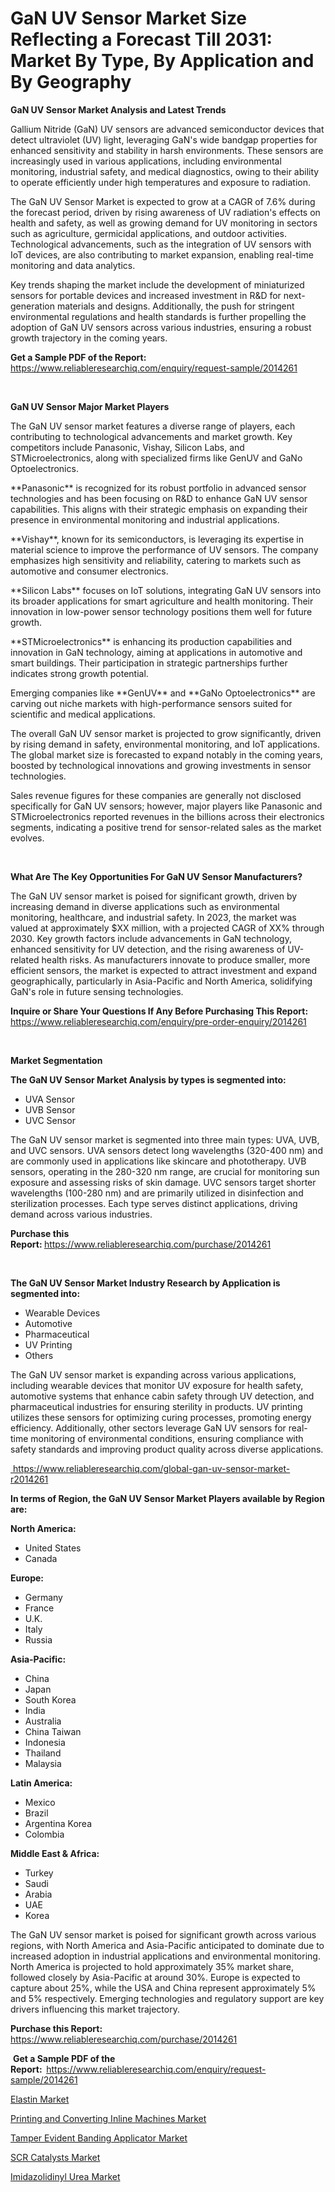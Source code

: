 <p><h1>GaN UV Sensor Market Size Reflecting a Forecast Till 2031: Market By Type, By Application and By Geography</h1></p><p><strong>GaN UV Sensor Market Analysis and Latest Trends</strong></p>
<p><p>Gallium Nitride (GaN) UV sensors are advanced semiconductor devices that detect ultraviolet (UV) light, leveraging GaN's wide bandgap properties for enhanced sensitivity and stability in harsh environments. These sensors are increasingly used in various applications, including environmental monitoring, industrial safety, and medical diagnostics, owing to their ability to operate efficiently under high temperatures and exposure to radiation.</p><p>The GaN UV Sensor Market is expected to grow at a CAGR of 7.6% during the forecast period, driven by rising awareness of UV radiation's effects on health and safety, as well as growing demand for UV monitoring in sectors such as agriculture, germicidal applications, and outdoor activities. Technological advancements, such as the integration of UV sensors with IoT devices, are also contributing to market expansion, enabling real-time monitoring and data analytics.</p><p>Key trends shaping the market include the development of miniaturized sensors for portable devices and increased investment in R&D for next-generation materials and designs. Additionally, the push for stringent environmental regulations and health standards is further propelling the adoption of GaN UV sensors across various industries, ensuring a robust growth trajectory in the coming years.</p></p>
<p><strong>Get a Sample PDF of the Report:&nbsp;</strong> <a href="https://www.reliableresearchiq.com/enquiry/request-sample/2014261?utm_campaign=104&utm_medium=2&utm_source=Github&utm_content=ia&utm_term=30102024&utm_id=gan-uv-sensor">https://www.reliableresearchiq.com/enquiry/request-sample/2014261</a></p>
<p>&nbsp;</p>
<p><strong>GaN UV Sensor Major Market Players</strong></p>
<p><p>The GaN UV sensor market features a diverse range of players, each contributing to technological advancements and market growth. Key competitors include Panasonic, Vishay, Silicon Labs, and STMicroelectronics, along with specialized firms like GenUV and GaNo Optoelectronics.</p><p>**Panasonic** is recognized for its robust portfolio in advanced sensor technologies and has been focusing on R&D to enhance GaN UV sensor capabilities. This aligns with their strategic emphasis on expanding their presence in environmental monitoring and industrial applications.</p><p>**Vishay**, known for its semiconductors, is leveraging its expertise in material science to improve the performance of UV sensors. The company emphasizes high sensitivity and reliability, catering to markets such as automotive and consumer electronics.</p><p>**Silicon Labs** focuses on IoT solutions, integrating GaN UV sensors into its broader applications for smart agriculture and health monitoring. Their innovation in low-power sensor technology positions them well for future growth.</p><p>**STMicroelectronics** is enhancing its production capabilities and innovation in GaN technology, aiming at applications in automotive and smart buildings. Their participation in strategic partnerships further indicates strong growth potential.</p><p>Emerging companies like **GenUV** and **GaNo Optoelectronics** are carving out niche markets with high-performance sensors suited for scientific and medical applications. </p><p>The overall GaN UV sensor market is projected to grow significantly, driven by rising demand in safety, environmental monitoring, and IoT applications. The global market size is forecasted to expand notably in the coming years, boosted by technological innovations and growing investments in sensor technologies.</p><p>Sales revenue figures for these companies are generally not disclosed specifically for GaN UV sensors; however, major players like Panasonic and STMicroelectronics reported revenues in the billions across their electronics segments, indicating a positive trend for sensor-related sales as the market evolves.</p></p>
<p>&nbsp;</p>
<p><strong>What Are The Key Opportunities For GaN UV Sensor Manufacturers?</strong></p>
<p><p>The GaN UV sensor market is poised for significant growth, driven by increasing demand in diverse applications such as environmental monitoring, healthcare, and industrial safety. In 2023, the market was valued at approximately $XX million, with a projected CAGR of XX% through 2030. Key growth factors include advancements in GaN technology, enhanced sensitivity for UV detection, and the rising awareness of UV-related health risks. As manufacturers innovate to produce smaller, more efficient sensors, the market is expected to attract investment and expand geographically, particularly in Asia-Pacific and North America, solidifying GaN's role in future sensing technologies.</p></p>
<p><strong>Inquire or Share Your Questions If Any Before Purchasing This Report:</strong> <a href="https://www.reliableresearchiq.com/enquiry/pre-order-enquiry/2014261?utm_campaign=104&utm_medium=2&utm_source=Github&utm_content=ia&utm_term=30102024&utm_id=gan-uv-sensor">https://www.reliableresearchiq.com/enquiry/pre-order-enquiry/2014261</a></p>
<p>&nbsp;</p>
<p><strong>Market Segmentation</strong></p>
<p><strong>The GaN UV Sensor Market Analysis by types is segmented into:</strong></p>
<p><ul><li>UVA Sensor</li><li>UVB Sensor</li><li>UVC Sensor</li></ul></p>
<p><p>The GaN UV sensor market is segmented into three main types: UVA, UVB, and UVC sensors. UVA sensors detect long wavelengths (320-400 nm) and are commonly used in applications like skincare and phototherapy. UVB sensors, operating in the 280-320 nm range, are crucial for monitoring sun exposure and assessing risks of skin damage. UVC sensors target shorter wavelengths (100-280 nm) and are primarily utilized in disinfection and sterilization processes. Each type serves distinct applications, driving demand across various industries.</p></p>
<p><strong>Purchase this Report:&nbsp;</strong><a href="https://www.reliableresearchiq.com/purchase/2014261?utm_campaign=104&utm_medium=2&utm_source=Github&utm_content=ia&utm_term=30102024&utm_id=gan-uv-sensor">https://www.reliableresearchiq.com/purchase/2014261</a></p>
<p>&nbsp;</p>
<p><strong>The GaN UV Sensor Market Industry Research by Application is segmented into:</strong></p>
<p><ul><li>Wearable Devices</li><li>Automotive</li><li>Pharmaceutical</li><li>UV Printing</li><li>Others</li></ul></p>
<p><p>The GaN UV sensor market is expanding across various applications, including wearable devices that monitor UV exposure for health safety, automotive systems that enhance cabin safety through UV detection, and pharmaceutical industries for ensuring sterility in products. UV printing utilizes these sensors for optimizing curing processes, promoting energy efficiency. Additionally, other sectors leverage GaN UV sensors for real-time monitoring of environmental conditions, ensuring compliance with safety standards and improving product quality across diverse applications.</p></p>
<p><a href="https://www.reliableresearchiq.com/global-gan-uv-sensor-market-r2014261?utm_campaign=104&utm_medium=2&utm_source=Github&utm_content=ia&utm_term=30102024&utm_id=gan-uv-sensor">&nbsp;https://www.reliableresearchiq.com/global-gan-uv-sensor-market-r2014261</a></p>
<p><strong>In terms of Region, the GaN UV Sensor Market Players available by Region are:</strong></p>
<p>
    <p> <strong> North America: </strong>
        <ul>
            <li>United States</li>
            <li>Canada</li>
        </ul>
        </p> 
    <p> <strong> Europe: </strong>
        <ul>
            <li>Germany</li>
            <li>France</li>
            <li>U.K.</li>
            <li>Italy</li>
            <li>Russia</li>
        </ul>
        </p> 
    <p> <strong> Asia-Pacific: </strong>
        <ul>
            <li>China</li>
            <li>Japan</li>
            <li>South Korea</li>
            <li>India</li>
            <li>Australia</li>
            <li>China Taiwan</li>
            <li>Indonesia</li>
            <li>Thailand</li>
            <li>Malaysia</li>
        </ul>
        </p> 
    <p> <strong> Latin America: </strong>
        <ul>
            <li>Mexico</li>
            <li>Brazil</li>
            <li>Argentina Korea</li>
            <li>Colombia</li>
        </ul>
        </p> 
    <p> <strong> Middle East & Africa: </strong>
        <ul>
            <li>Turkey</li>
            <li>Saudi</li>
            <li>Arabia</li>
            <li>UAE</li>
            <li>Korea</li>
        </ul>
    </p>
    </p>
<p><p>The GaN UV sensor market is poised for significant growth across various regions, with North America and Asia-Pacific anticipated to dominate due to increased adoption in industrial applications and environmental monitoring. North America is projected to hold approximately 35% market share, followed closely by Asia-Pacific at around 30%. Europe is expected to capture about 25%, while the USA and China represent approximately 5% and 5% respectively. Emerging technologies and regulatory support are key drivers influencing this market trajectory.</p></p>
<p><strong>Purchase this Report: </strong><a href="https://www.reliableresearchiq.com/purchase/2014261?utm_campaign=104&utm_medium=2&utm_source=Github&utm_content=ia&utm_term=30102024&utm_id=gan-uv-sensor">https://www.reliableresearchiq.com/purchase/2014261</a></p>
<p>&nbsp;<strong>Get a Sample PDF of the Report:&nbsp;&nbsp;</strong><a href="https://www.reliableresearchiq.com/enquiry/request-sample/2014261?utm_campaign=104&utm_medium=2&utm_source=Github&utm_content=ia&utm_term=30102024&utm_id=gan-uv-sensor">https://www.reliableresearchiq.com/enquiry/request-sample/2014261</a></p>
<p><strong></strong></p>
<p><p><a href="https://github.com/rozh43oreder/Market-Research-Report-List-1/blob/main/elastin-market.md?utm_campaign=104&utm_medium=2&utm_source=Github&utm_content=ia&utm_term=30102024&utm_id=gan-uv-sensor">Elastin Market</a></p><p><a href="https://issuu.com/reportprime-2/docs/printing-and-converting-inline-mach_c8e38a0d4f2c08?utm_campaign=104&utm_medium=2&utm_source=Github&utm_content=ia&utm_term=30102024&utm_id=gan-uv-sensor">Printing and Converting Inline Machines Market</a></p><p><a href="https://issuu.com/reportprime-2/docs/tamper-evident-banding-applicator-m_90cce5ba979327?utm_campaign=104&utm_medium=2&utm_source=Github&utm_content=ia&utm_term=30102024&utm_id=gan-uv-sensor">Tamper Evident Banding Applicator Market</a></p><p><a href="https://medium.com/@danyelltzmol/the-scr-catalysts-industry-analysis-report-offers-a-comprehensive-and-current-examination-of-the-af1a59ccbcf7?utm_campaign=104&utm_medium=2&utm_source=Github&utm_content=ia&utm_term=30102024&utm_id=gan-uv-sensor">SCR Catalysts Market</a></p><p><a href="https://github.com/halkoitweden3/Market-Research-Report-List-1/blob/main/imidazolidinyl-urea-market.md?utm_campaign=104&utm_medium=2&utm_source=Github&utm_content=ia&utm_term=30102024&utm_id=gan-uv-sensor">Imidazolidinyl Urea Market</a></p></p>